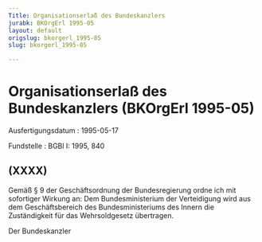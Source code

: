 ```yaml
---
Title: Organisationserlaß des Bundeskanzlers
jurabk: BKOrgErl 1995-05
layout: default
origslug: bkorgerl_1995-05
slug: bkorgerl_1995-05

---
```


# Organisationserlaß des Bundeskanzlers (BKOrgErl 1995-05)

Ausfertigungsdatum
:   1995-05-17

Fundstelle
:   BGBl I: 1995, 840

## (XXXX)

Gemäß § 9 der Geschäftsordnung der Bundesregierung ordne ich mit
sofortiger Wirkung an:
Dem Bundesministerium der Verteidigung wird aus dem Geschäftsbereich
des Bundesministeriums des Innern die Zuständigkeit für das
Wehrsoldgesetz übertragen.

Der Bundeskanzler

